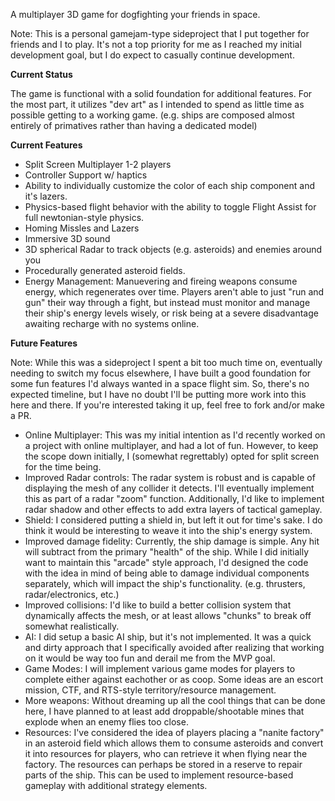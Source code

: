 A multiplayer 3D game for dogfighting your friends in space.

Note:
This is a personal gamejam-type sideproject that I put together for friends and I to play. It's not a top priority for me as I reached my initial development goal, but I do expect to casually continue development.

**Current Status**

The game is functional with a solid foundation for additional features.
For the most part, it utilizes "dev art" as I intended to spend as little time as possible getting to a working game. (e.g. ships are composed almost entirely of primatives rather than having a dedicated model)

**Current Features**
- Split Screen Multiplayer 1-2 players
- Controller Support w/ haptics
- Ability to individually customize the color of each ship component and it's lazers.
- Physics-based flight behavior with the ability to toggle Flight Assist for full newtonian-style physics.
- Homing Missles and Lazers
- Immersive 3D sound
- 3D spherical Radar to track objects (e.g. asteroids) and enemies around you
- Procedurally generated asteroid fields.
- Energy Management: Manuevering and fireing weapons consume energy, which regenerates over time. Players aren't able to just "run and gun" their way through a fight, but instead must monitor and manage their ship's energy levels wisely, or risk being at a severe disadvantage awaiting recharge with no systems online.

**Future Features**

Note: While this was a sideproject I spent a bit too much time on, eventually needing to switch my focus elsewhere, I have built a good foundation for some fun features I'd always wanted in a space flight sim.
So, there's no expected timeline, but I have no doubt I'll be putting more work into this here and there. If you're interested taking it up, feel free to fork and/or make a PR.

- Online Multiplayer: This was my initial intention as I'd recently worked on a project with online multiplayer, and had a lot of fun. However, to keep the scope down initially, I (somewhat regrettably) opted for split screen for the time being.
- Improved Radar controls: The radar system is robust and is capable of displaying the mesh of any collider it detects. I'll eventually implement this as part of a radar "zoom" function. Additionally, I'd like to implement radar shadow and other effects to add extra layers of tactical gameplay.
- Shield: I considered putting a shield in, but left it out for time's sake. I do think it would be interesting to weave it into the ship's energy system.
- Improved damage fidelity: Currently, the ship damage is simple. Any hit will subtract from the primary "health" of the ship. While I did initially want to maintain this "arcade" style approach,
  I'd designed the code with the idea in mind of being able to damage individual components separately, which will impact the ship's functionality. (e.g. thrusters, radar/electronics, etc.)
- Improved collisions: I'd like to build a better collision system that dynamically affects the mesh, or at least allows "chunks" to break off somewhat realistically.
- AI: I did setup a basic AI ship, but it's not implemented. It was a quick and dirty approach that I specifically avoided after realizing that working on it would be way too fun and derail me from the MVP goal.
- Game Modes: I will implement various game modes for players to complete either against eachother or as coop. Some ideas are an escort mission, CTF, and RTS-style territory/resource management.
- More weapons: Without dreaming up all the cool things that can be done here, I have planned to at least add droppable/shootable mines that explode when an enemy flies too close.
- Resources: I've considered the idea of players placing a "nanite factory" in an asteroid field which allows them to consume asteroids and convert it into resources for players, who can retrieve it when flying near the factory. The resources can perhaps be stored in a reserve to repair parts of the ship. This can be used to implement resource-based gameplay with additional strategy elements.
